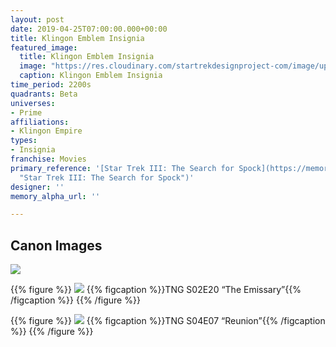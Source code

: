 ```yaml
---
layout: post
date: 2019-04-25T07:00:00.000+00:00
title: Klingon Emblem Insignia
featured_image:
  title: Klingon Emblem Insignia
  image: "https://res.cloudinary.com/startrekdesignproject-com/image/upload/v1556216598/KlingonBannerInsignia.png"
  caption: Klingon Emblem Insignia
time_period: 2200s
quadrants: Beta
universes:
- Prime
affiliations:
- Klingon Empire
types:
- Insignia
franchise: Movies
primary_reference: '[Star Trek III: The Search for Spock](https://memory-alpha.fandom.com/wiki/Star_Trek_III:_The_Search_for_Spock
  "Star Trek III: The Search for Spock")'
designer: ''
memory_alpha_url: ''

---
```

## Canon Images

![](https://res.cloudinary.com/startrekdesignproject-com/image/upload/v1556216574/KlingonBannerInsignia1.jpg)

{{% figure %}}
![](https://res.cloudinary.com/startrekdesignproject-com/image/upload/v1556216569/KlingonBannerInsigniaVar1.jpg)
{{% figcaption %}}TNG S02E20 “The Emissary”{{% /figcaption %}}
{{% /figure %}}

{{% figure %}}
![](https://res.cloudinary.com/startrekdesignproject-com/image/upload/v1556216570/KlingonBannerInsigniaVar2.jpg)
{{% figcaption %}}TNG S04E07 “Reunion”{{% /figcaption %}}
{{% /figure %}}